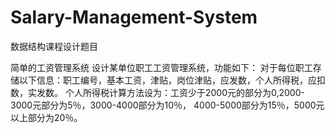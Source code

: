 # Salary-Management-System
数据结构课程设计题目

简单的工资管理系统
设计某单位职工工资管理系统，功能如下：
对于每位职工存储以下信息：职工编号，基本工资，津贴，岗位津贴，应发数，个人所得税，应扣数，实发数。
个人所得税计算方法设为：工资少于2000元的部分为0,2000-3000元部分为5％，3000-4000部分为10％，
4000-5000部分为15％，5000元以上部分为20％。
